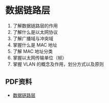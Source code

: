 # 数据链路层
1. 了解数据链路层的作用
2. 了解什么是以太网协议
3. 了解广播域与冲突域
4. 掌握什么是 MAC 地址
5. 了解 MAC 地址分类
6. 掌握以太网传输单位（帧）
7. 掌握 VLAN 的概念及作用，划分方式以及原则

## PDF资料

* [数据链路层](https://github.com/zpc7/Blog/tree/master/docs/public/pdf/devops/数据链路层.pdf)
